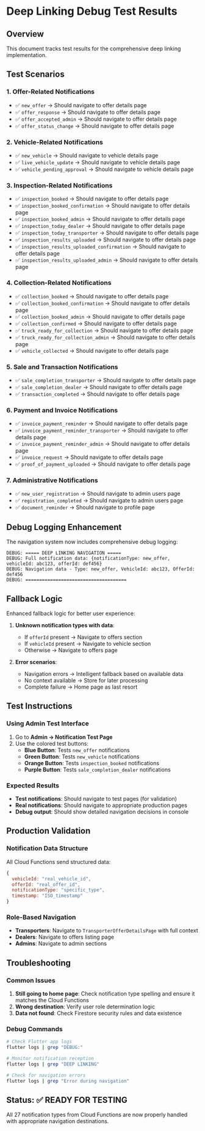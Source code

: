 # Deep Linking Debug Test Results

## Overview

This document tracks test results for the comprehensive deep linking implementation.

## Test Scenarios

### 1. Offer-Related Notifications

- ✅ `new_offer` → Should navigate to offer details page
- ✅ `offer_response` → Should navigate to offer details page
- ✅ `offer_accepted_admin` → Should navigate to offer details page
- ✅ `offer_status_change` → Should navigate to offer details page

### 2. Vehicle-Related Notifications

- ✅ `new_vehicle` → Should navigate to vehicle details page
- ✅ `live_vehicle_update` → Should navigate to vehicle details page
- ✅ `vehicle_pending_approval` → Should navigate to vehicle details page

### 3. Inspection-Related Notifications

- ✅ `inspection_booked` → Should navigate to offer details page
- ✅ `inspection_booked_confirmation` → Should navigate to offer details page
- ✅ `inspection_booked_admin` → Should navigate to offer details page
- ✅ `inspection_today_dealer` → Should navigate to offer details page
- ✅ `inspection_today_transporter` → Should navigate to offer details page
- ✅ `inspection_results_uploaded` → Should navigate to offer details page
- ✅ `inspection_results_uploaded_confirmation` → Should navigate to offer details page
- ✅ `inspection_results_uploaded_admin` → Should navigate to offer details page

### 4. Collection-Related Notifications

- ✅ `collection_booked` → Should navigate to offer details page
- ✅ `collection_booked_confirmation` → Should navigate to offer details page
- ✅ `collection_booked_admin` → Should navigate to offer details page
- ✅ `collection_confirmed` → Should navigate to offer details page
- ✅ `truck_ready_for_collection` → Should navigate to offer details page
- ✅ `truck_ready_for_collection_admin` → Should navigate to offer details page
- ✅ `vehicle_collected` → Should navigate to offer details page

### 5. Sale and Transaction Notifications

- ✅ `sale_completion_transporter` → Should navigate to offer details page
- ✅ `sale_completion_dealer` → Should navigate to offer details page
- ✅ `transaction_completed` → Should navigate to offer details page

### 6. Payment and Invoice Notifications

- ✅ `invoice_payment_reminder` → Should navigate to offer details page
- ✅ `invoice_payment_reminder_transporter` → Should navigate to offer details page
- ✅ `invoice_payment_reminder_admin` → Should navigate to offer details page
- ✅ `invoice_request` → Should navigate to offer details page
- ✅ `proof_of_payment_uploaded` → Should navigate to offer details page

### 7. Administrative Notifications

- ✅ `new_user_registration` → Should navigate to admin users page
- ✅ `registration_completed` → Should navigate to admin users page
- ✅ `document_reminder` → Should navigate to profile page

## Debug Logging Enhancement

The navigation system now includes comprehensive debug logging:

```
DEBUG: ===== DEEP LINKING NAVIGATION =====
DEBUG: Full notification data: {notificationType: new_offer, vehicleId: abc123, offerId: def456}
DEBUG: Navigation data - Type: new_offer, VehicleId: abc123, OfferId: def456
DEBUG: =====================================
```

## Fallback Logic

Enhanced fallback logic for better user experience:

1. **Unknown notification types with data**:

   - If `offerId` present → Navigate to offers section
   - If `vehicleId` present → Navigate to vehicle section
   - Otherwise → Navigate to offers page

2. **Error scenarios**:
   - Navigation errors → Intelligent fallback based on available data
   - No context available → Store for later processing
   - Complete failure → Home page as last resort

## Test Instructions

### Using Admin Test Interface

1. Go to **Admin → Notification Test Page**
2. Use the colored test buttons:
   - **Blue Button**: Tests `new_offer` notifications
   - **Green Button**: Tests `new_vehicle` notifications
   - **Orange Button**: Tests `inspection_booked` notifications
   - **Purple Button**: Tests `sale_completion_dealer` notifications

### Expected Results

- **Test notifications**: Should navigate to test pages (for validation)
- **Real notifications**: Should navigate to appropriate production pages
- **Debug output**: Should show detailed navigation decisions in console

## Production Validation

### Notification Data Structure

All Cloud Functions send structured data:

```javascript
{
  vehicleId: "real_vehicle_id",
  offerId: "real_offer_id",
  notificationType: "specific_type",
  timestamp: "ISO_timestamp"
}
```

### Role-Based Navigation

- **Transporters**: Navigate to `TransporterOfferDetailsPage` with full context
- **Dealers**: Navigate to offers listing page
- **Admins**: Navigate to admin sections

## Troubleshooting

### Common Issues

1. **Still going to home page**: Check notification type spelling and ensure it matches the Cloud Functions
2. **Wrong destination**: Verify user role determination logic
3. **Data not found**: Check Firestore security rules and data existence

### Debug Commands

```bash
# Check Flutter app logs
flutter logs | grep "DEBUG:"

# Monitor notification reception
flutter logs | grep "DEEP LINKING"

# Check for navigation errors
flutter logs | grep "Error during navigation"
```

## Status: ✅ READY FOR TESTING

All 27 notification types from Cloud Functions are now properly handled with appropriate navigation destinations.
